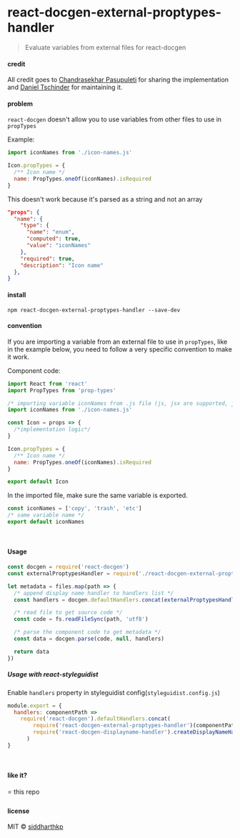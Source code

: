 # react-docgen-external-proptypes-handler
 > Evaluate variables from external files for react-docgen</b>

#### credit

All credit goes to [Chandrasekhar Pasupuleti](https://github.com/pasupuletics) for sharing the implementation and [Daniel Tschinder](https://github.com/danez) for maintaining it.

#### problem

`react-docgen` doesn't allow you to use variables from other files to use in `propTypes`

Example:

```js
import iconNames from './icon-names.js'

Icon.propTypes = {
  /** Icon name */
  name: PropTypes.oneOf(iconNames).isRequired
}
```

This doesn't work because it's parsed as a string and not an array

```json
"props": {
  "name": {
    "type": {
      "name": "enum",
      "computed": true,
      "value": "iconNames"
    },
    "required": true,
    "description": "Icon name"
  },
}
```

#### install

```
npm react-docgen-external-proptypes-handler --save-dev
```

#### convention

If you are importing a variable from an external file to use in `propTypes`, like in the example below, you need to follow a very specific convention to make it work.

Component code:

```jsx
import React from 'react'
import PropTypes from 'prop-types'

/* importing variable iconNames from .js file (js, jsx are supported, json is not) */
import iconNames from './icon-names.js'

const Icon = props => {
  /*implementation logic*/
}

Icon.propTypes = {
  /** Icon name */
  name: PropTypes.oneOf(iconNames).isRequired
}

export default Icon
```

In the imported file, make sure the same variable is exported.

```js
const iconNames = ['copy', 'trash', 'etc']
/* same variable name */
export default iconNames
```

&nbsp;

#### Usage

```js
const docgen = require('react-docgen')
const externalProptypesHandler = require('./react-docgen-external-proptypes-handler')

let metadata = files.map(path => {
  /* append display name handler to handlers list */
  const handlers = docgen.defaultHandlers.concat(externalProptypesHandler(path))

  /* read file to get source code */
  const code = fs.readFileSync(path, 'utf8')

  /* parse the component code to get metadata */
  const data = docgen.parse(code, null, handlers)

  return data
})
```

##### Usage with react-styleguidist

Enable `handlers` property in styleguidist config(`styleguidist.config.js`)
```js
module.export = {
  handlers: componentPath =>
    require('react-docgen').defaultHandlers.concat(
        require('react-docgen-external-proptypes-handler')(componentPath),
        require('react-docgen-displayname-handler').createDisplayNameHandler(componentPath)
      )
}
```

&nbsp;

#### like it?

:star: this repo

#### license

MIT © [siddharthkp](https://github.com/siddharthkp)
